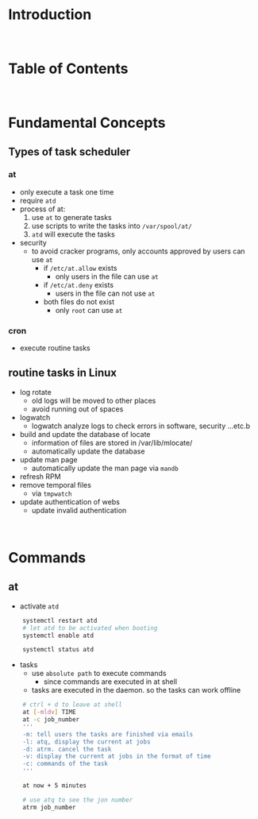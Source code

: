 <!-- omit in toc -->
# Introduction


<br />

<!-- omit in toc -->
# Table of Contents

<br />

# Fundamental Concepts
## Types of task scheduler
### at
  * only execute a task one time
  * require `atd`
  * process of at:
    1. use `at` to generate tasks
    2. use scripts to write the tasks into `/var/spool/at/`
    3. `atd` will execute the tasks
  * security
    * to avoid cracker programs, only accounts approved by users can use `at` 
      * if `/etc/at.allow` exists
        * only users in the file can use `at`
      * if `/etc/at.deny` exists
        * users in the file can not use `at`
      * both files do not exist
        * only `root` can use `at`
### cron
  * execute routine tasks

## routine tasks in Linux
* log rotate
  * old logs will be moved to other places 
  * avoid running out of spaces
* logwatch
  * logwatch analyze logs to check errors in software, security ...etc.b
* build and update the database of locate
  * information of files are stored in /var/lib/mlocate/
  * automatically update the database
* update man page
  * automatically update the man page via `mandb`
* refresh RPM
* remove temporal files
  * via `tmpwatch`
* update authentication of webs
  * update invalid authentication


<br />

# Commands 

## at
* activate `atd` 

```bash
    systemctl restart atd 
    # let atd to be activated when booting
    systemctl enable atd

    systemctl status atd
```
* tasks
    * use `absolute path` to execute commands
      * since commands are executed in at shell
    * tasks are executed in the daemon. so the tasks can work offline
```bash
    # ctrl + d to leave at shell
    at [-mldv] TIME
    at -c job_number
    '''
    -m: tell users the tasks are finished via emails
    -l: atq, display the current at jobs
    -d: atrm. cancel the task 
    -v: display the current at jobs in the format of time
    -c: commands of the task
    '''

    at now + 5 minutes

    # use atq to see the jon number
    atrm job_number
```
